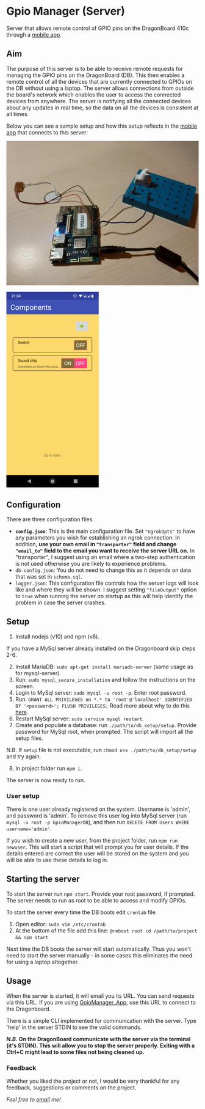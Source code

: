 # Gpio Manager (Server)
Server that allows remote control of GPIO pins on the DragonBoard 410c through a [mobile app](https://github.com/lukakralj/GpioManager_App).

## Aim
The purpose of this server is to be able to receive remote requests for managing
the GPIO pins on the DragonBoard (DB). This then enables a remote control of all the
devices that are currently connected to GPIOs on the DB without using a laptop.
The server allows connections from outside the board's network which enables the 
user to access the connected devices from anywhere. The server is notifying all the connected
devices about any updates in real time, so the data on all the devices is consistent at all times.

Below you can see a sample setup and how this setup reflects in the [mobile app](https://github.com/lukakralj/GpioManager_App) that connects to this server:

![Sample DragonBoard setup with a sound chip and a switch.](./images/sample_setup.jpg?raw=true "Sample DragonBoard setup with a sound chip and a switch.")

![The setup above viewed from the mobile app.](./images/components_screen.png?raw=true "The setup above viewed from the mobile app.")

## Configuration
There are three configuration files.
- **`config.json`**:  This is the main configuration file. Set `"ngrokOpts"` to have any parameters you wish
for establishing an ngrok connection. In addition, **use your own email in `"transporter"` field and change `"email_to"` field to the email you want to receive the server URL on.** In "transporter", I suggest using an email where a two-step authentication is not used otherwise you are likely to experience problems.
- `db-config.json`: You do not need to change this as it depends on data that was set in `schema.sql`.
- `logger.json`: This configuration file controls how the server logs will look like and where they will be shown.
I suggest setting `"fileOutput"` option to `true` when running the server on startup as this will help identify the 
problem in case the server crashes.

## Setup

1. Install nodejs (v10) and npm (v6).

If you have a MySql server already installed on the Dragonboard skip steps 2-6.

2. Install MariaDB: `sudo apt-get install mariadb-server` (same usage as for mysql-server).
3. Run: `sudo mysql_secure_installation` and follow the instructions on the screen.
4. Login to MySql server: `sudo mysql -u root -p`. Enter root password.
5. Run: `GRANT ALL PRIVILEGES on *.* to 'root'@'localhost' IDENTIFIED BY '<password>'; FLUSH PRIVILEGES;`
Read more about why to do this [here](https://stackoverflow.com/questions/28068155/access-denied-for-user-rootlocalhost-using-password-yes-after-new-instal).
6. Restart MySql server: `sudo service mysql restart`.
7. Create and populate a database: run `./path/to/db_setup/setup`. Provide password 
for MySql root, when prompted. The script will import all the setup files.

N.B. If `setup` file is not executable, run `chmod u+x ./path/to/db_setup/setup` and try again.

8. In project folder run `npm i`.

The server is now ready to run.

### User setup
There is one user already registered on the system. Username is 'admin', and password is 'admin'. To remove this user
log into MySql server (run `mysql -u root -p GpioManagerDB`), and then run `DELETE FROM Users WHERE username='admin'`.

If you wish to create a new user, from the project folder, run `npm run newuser`.
This will start a script that will prompt you for user details. If the details entered are correct the user will
be stored on the system and you will be able to use these details to log in.

## Starting the server
To start the server run `npm start`. Provide your root password, if prompted. The server needs to run
as root to be able to access and modify GPIOs.

To start the server every time the DB boots edit `crontab` file.

1. Open editor: `sudo vim /etc/crontab`
2. At the bottom of the file add this line: `@reboot root cd /path/to/project && npm start`

Next time the DB boots the server will start automatically. Thus you won't need to
start the server manually - in some cases this eliminates the need for using a laptop altogether.

## Usage

When the server is started, it will email you its URL. You can send requests via this URL. If you are using [GpioManager_App](https://github.com/lukakralj/GpioManager_App), use this URL to connect to the Dragonboard.

There is a simple CLI implemented for communication with the server. Type 'help' in the server STDIN to see the valid commands.

**_N.B._ On the DragonBoard communicate with the server via the terminal (it's STDIN). This will allow you to stop the server properly. Exiting with a Ctrl+C might lead to some files not being cleaned up.**

### Feedback
Whether you liked the project or not, I would be very thankful for any feedback, suggestions or comments on the project.

*Feel free to [email](mailto:luka.kralj2@gmail.com) me!*
